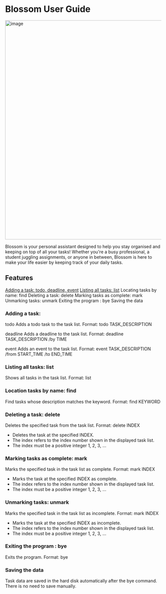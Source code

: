 # Blossom User Guide

<img width="705" alt="image" src="https://github.com/user-attachments/assets/38adae40-8440-4dda-942a-0d46d83745cb">

Blossom is your personal assistant designed to help you stay organised and keeping on top of all your tasks! Whether you're a busy professional, a student juggling assignments, or anyone in between, Blossom is here to make your life easier by keeping track of your daily tasks. 

## Features
[Adding a task: todo, deadline, event](adding-a-task)
[Listing all tasks: list]()
Locating tasks by name: find
Deleting a task: delete
Marking tasks as complete: mark
Unmarking tasks: unmark
Exiting the program : bye
Saving the data

### Adding a task: 
todo
Adds a todo task to the task list.
Format: todo TASK_DESCRIPTION

deadline
Adds a deadline to the task list.
Format: deadline TASK_DESCRIPTION /by TIME

event
Adds an event to the task list.
Format: event TASK_DESCRIPTION /from START_TIME /to END_TIME

### Listing all tasks: list
Shows all tasks in the task list.
Format: list

### Location tasks by name: find
Find tasks whose description matches the keyword.
Format: find KEYWORD

### Deleting a task: delete
Deletes the specified task from the task list.
Format: delete INDEX

- Deletes the task at the specified INDEX.
- The index refers to the index number shown in the displayed task list.
- The index must be a positive integer 1, 2, 3, …​

### Marking tasks as complete: mark
Marks the specified task in the task list as complete. 
Format: mark INDEX

- Marks the task at the specified INDEX as complete.
- The index refers to the index number shown in the displayed task list.
- The index must be a positive integer 1, 2, 3, …​

### Unmarking tasks: unmark
Marks the specified task in the task list as incomplete. 
Format: mark INDEX

- Marks the task at the specified INDEX as incomplete.
- The index refers to the index number shown in the displayed task list.
- The index must be a positive integer 1, 2, 3, …​

### Exiting the program : bye
Exits the program.
Format: bye

### Saving the data
Task data are saved in the hard disk automatically after the bye command. There is no need to save manually.

